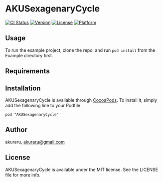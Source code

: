 # AKUSexagenaryCycle

[![CI Status](http://img.shields.io/travis/akuraru/AKUSexagenaryCycle.svg?style=flat)](https://travis-ci.org/akuraru/AKUSexagenaryCycle)
[![Version](https://img.shields.io/cocoapods/v/AKUSexagenaryCycle.svg?style=flat)](http://cocoadocs.org/docsets/AKUSexagenaryCycle)
[![License](https://img.shields.io/cocoapods/l/AKUSexagenaryCycle.svg?style=flat)](http://cocoadocs.org/docsets/AKUSexagenaryCycle)
[![Platform](https://img.shields.io/cocoapods/p/AKUSexagenaryCycle.svg?style=flat)](http://cocoadocs.org/docsets/AKUSexagenaryCycle)

## Usage

To run the example project, clone the repo, and run `pod install` from the Example directory first.

## Requirements

## Installation

AKUSexagenaryCycle is available through [CocoaPods](http://cocoapods.org). To install
it, simply add the following line to your Podfile:

    pod "AKUSexagenaryCycle"

## Author

akuraru, akuraru@gmail.com

## License

AKUSexagenaryCycle is available under the MIT license. See the LICENSE file for more info.

